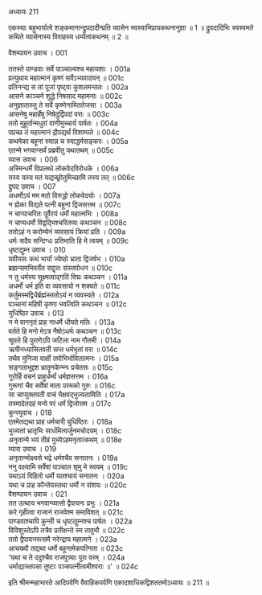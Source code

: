अध्यायः 211

एकस्याः बहुभार्यात्वे शङ्कमानान्द्रुपदादीन्प्रति व्यासेन स्वस्वाभिप्रायकथनानुज्ञा ॥ 1 ॥ द्रुपदादिभिः स्वस्वमते कथिते व्यासेनास्य विवाहस्य धर्म्यत्वकथनम् ॥ 2 ॥

वैशम्पायन उवाच ।	001  

ततस्ते पाण्डवाः सर्वे पाञ्चाल्यश्च महायशाः ।	001a  
प्रत्युथाय महात्मानं कृष्णं सर्वेऽभ्यवादयन् ॥	001c  
प्रतिनन्द्य स तां पूजां पृष्ट्वा कुशलमन्ततः ।	002a  
आसने काञ्चने शुद्धे निषसाद महामनाः ॥	002c  
अनुज्ञातास्तु ते सर्वे कृष्णेनामिततेजसा ।	003a  
आसनेषु महार्हेषु निषेदुर्द्विपदां वराः ॥	003c  
ततो मुहूर्तान्मधुरां वाणीमुच्चार्य पार्षतः ।	004a  
पप्रच्छ तं महात्मानं द्रौपद्यर्थं विशाम्पते ॥	004c  
कथमेका बहूनां स्यान्न च स्याद्धर्मसङ्करः ।	005a  
एतन्मे भगवान्सर्वं प्रब्रवीतु यथातथम् ॥	005c  
व्यास उवाच ।	006  
अस्मिन्धर्मे विप्रलब्धे लोकवेदविरोधके ।	006a  
यस्य यस्य मतं यद्यच्छ्रोतुमिच्छामि तस्य तत् ॥	006c  
द्रुपद उवाच ।	007  
अधर्मोऽयं मम मतो विरुद्धो लोकवेदयोः ।	007a  
न ह्येका विद्यते पत्नी बहूनां द्विजसत्तम ॥	007c  
न चाप्याचरितः पूर्वैरयं धर्मो महात्मभिः ।	008a  
न चाप्यधर्मो विद्वद्भिश्चरितव्यः कथञ्चन ॥	008c  
ततोऽहं न करोम्येनं व्यवसायं क्रियां प्रति ।	009a  
धर्मः सदैव सन्दिग्धः प्रतिभाति हि मे त्वयम् ॥	009c  
धृष्टद्युम्न उवाच ।	010  
यवीयसः कथं भार्यां ज्येष्ठो भ्राता द्विजर्षभ ।	010a  
ब्रह्मन्समभिवर्तेत सद्वृत्तः संस्तपोधन ॥	010c  
न तु धर्मस्य सूक्ष्मत्वाद्गतिं विद्मः कथञ्चन ।	011a  
अधर्मो धर्म इति वा व्यवसायो न शक्यते ॥	011c  
कर्तुमस्मद्विधैर्ब्रह्मंस्ततोऽयं न व्यवस्यते ।	012a  
पञ्चानां महिषी कृष्णा भवत्विति कथञ्चन ॥	012c  
युधिष्ठिर उवाच ।	013  
न मे वागनृतं प्राह नाधर्मे धीयते मतिः ।	013a  
वर्तते हि मनो मेऽत्र नैषोऽधर्मः कथञ्चन ॥	013c  
श्रूयते हि पुराणेऽपि जटिला नाम गौतमी ।	014a  
ऋषीनध्यासितवती सप्त धर्मभृतां वरा ॥	014c  
तथैव मुनिजा वार्क्षी तपोभिर्भावितात्मनः ।	015a  
सङ्गताभूद्दश भ्रातॄनकेन्म्नः प्रचेतसः ॥	015c  
गुरोर्हि वचनं प्राहुर्धर्म्यं धर्मज्ञसत्तम ।	016a  
गुरूणां चैव सर्वेषां माता परमको गुरुः ॥	016c  
सा चाप्युक्तवती वाचं भैक्षवद्भुज्यतामिति ।	017a  
तस्मादेतदहं मन्ये परं धर्मं द्विजोत्तम ॥	017c  
कुन्त्युवाच ।	018  
एतमेतद्यथा प्राह धर्मचारी युधिष्ठिरः ।	018a  
भुज्यतां भ्रातृभिः सार्धमित्यर्जुनमचोदयम् ।	018c  
अनृतान्मे भयं तीव्रं मुच्येऽहमनृतात्कथम् ॥	018e  
व्यास उवाच ।	019  
अनृतान्मोक्ष्यसे भद्रे धर्मश्चैव सनातनः ।	019a  
ननु वक्ष्यामि सर्वेषां पाञ्चाल शृमु मे स्वयम् ॥	019c  
यथाऽयं विहितो धर्मो यतश्चायं सनातनः ।	020a  
यथा च प्राह कौन्तेयस्तथा धर्मो न संशयः ॥	020c  
वैशम्पायन उवाच ।	021  
तत उत्थाय भगवान्व्यासो द्वैपायनः प्रभुः ।	021a  
करे गृहीत्वा राजानं राजवेश्म समाविशत् ॥	021c  
पाण्डवाश्चापि कुन्ती च धृष्टद्युम्नश्च पार्षतः ।	022a  
विविशुस्तेऽपि तत्रैव प्रतीक्षन्ते स्म तावुभौ ॥	022c  
ततो द्वैपायनस्त्समै नरेन्द्राय महात्मने ।	023a  
आचख्यौ तद्यथा धर्मो बहूनामेकपत्निता ॥	023c  
\'यथा च ते ददुश्चैव राजपुत्र्याः पुरा वरम् ।	024a  
धर्माद्यास्तपसा तुष्टाः पञ्चपत्नीत्वमीश्वराः ॥\' ॥	024c  

इति श्रीमन्महाभारते आदिपर्वणि वैवाहिकपर्वणि एकादशाधिकद्विशततमोऽध्यायः ॥ 211 ॥
